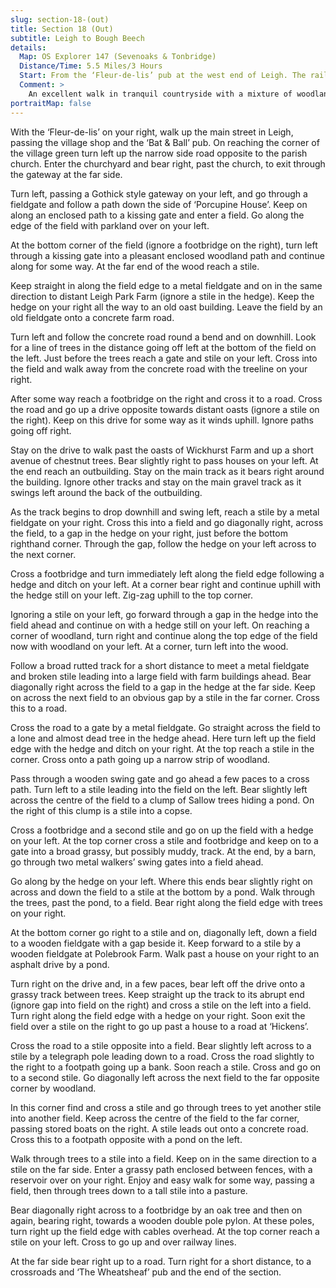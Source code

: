 ```yaml
---
slug: section-18-(out)
title: Section 18 (Out)
subtitle: Leigh to Bough Beech
details:
  Map: OS Explorer 147 (Sevenoaks & Tonbridge)
  Distance/Time: 5.5 Miles/3 Hours
  Start: From the ‘Fleur-de-lis’ pub at the west end of Leigh. The rail station is a short distance down the hill. Parking is usually to be found on the side roads around the village green.
  Comment: >
    An excellent walk in tranquil countryside with a mixture of woodland, pasture land and arable, sadly all the hop gardens have gone. There are many stiles.
portraitMap: false
---
```

With the ‘Fleur-de-lis’ on your right, walk up the main street in Leigh, passing the village shop and the ‘Bat & Ball’ pub. On reaching the corner of the village green turn left up the narrow side road opposite to the parish church. Enter the churchyard and bear right, past the church, to exit through the gateway at the far side.

Turn left, passing a Gothick style gateway on your left, and go through a fieldgate and follow a path down the side of ‘Porcupine House’. Keep on along an enclosed path to a kissing gate and enter a field. Go along the edge of the field with parkland over on your left.

At the bottom corner of the field (ignore a footbridge on the right), turn left through a kissing gate into a pleasant enclosed woodland path and continue along for some way. At the far end of the wood reach a stile.

Keep straight in along the field edge to a metal fieldgate and on in the same direction to distant Leigh Park Farm (ignore a stile in the hedge). Keep the hedge on your right all the way to an old oast building. Leave the field by an old fieldgate onto a concrete farm road.

Turn left and follow the concrete road round a bend and on downhill. Look for a line of trees in the distance going off left at the bottom of the field on the left. Just before the trees reach a gate and stile on your left. Cross into the field and walk away from the concrete road with the treeline on your right.

After some way reach a footbridge on the right and cross it to a road. Cross the road and go up a drive opposite towards distant oasts (ignore a stile on the right). Keep on this drive for some way as it winds uphill. Ignore paths going off right.

Stay on the drive to walk past the oasts of Wickhurst Farm and up a short avenue of chestnut trees. Bear slightly right to pass houses on your left. At the end reach an outbuilding. Stay on the main track as it bears right around the building. Ignore other tracks and stay on the main gravel track as it swings left around the back of the outbuilding.

As the track begins to drop downhill and swing left, reach a stile by a metal fieldgate on your right. Cross this into a field and go diagonally right, across the field, to a gap in the hedge on your right, just before the bottom righthand corner. Through the gap, follow the hedge on your left across to the next corner.

Cross a footbridge and turn immediately left along the field edge following a hedge and ditch on your left. At a corner bear right and continue uphill with the hedge still on your left. Zig-zag uphill to the top corner.

Ignoring a stile on your left, go forward through a gap in the hedge into the field ahead and continue on with a hedge still on your left. On reaching a corner of woodland, turn right and continue along the top edge of the field now with woodland on your left. At a corner, turn left into the wood.

Follow a broad rutted track for a short distance to meet a metal fieldgate and broken stile leading into a large field with farm buildings ahead. Bear diagonally right across the field to a gap in the hedge at the far side. Keep on across the next field to an obvious gap by a stile in the far corner. Cross this to a road.

Cross the road to a gate by a metal fieldgate. Go straight across the field to a lone and almost dead tree in the hedge ahead. Here turn left up the field edge with the hedge and ditch on your right. At the top reach a stile in the corner. Cross onto a path going up a narrow strip of woodland.

Pass through a wooden swing gate and go ahead a few paces to a cross path. Turn left to a stile leading into the field on the left. Bear slightly left across the centre of the field to a clump of Sallow trees hiding a pond. On the right of this clump is a stile into a copse.

Cross a footbridge and a second stile and go on up the field with a hedge on your left. At the top corner cross a stile and footbridge and keep on to a gate into a broad grassy, but possibly muddy, track. At the end, by a barn, go through two metal walkers’ swing gates into a field ahead.

Go along by the hedge on your left. Where this ends bear slightly right on across and down the field to a stile at the bottom by a pond. Walk through the trees, past the pond, to a field. Bear right along the field edge with trees on your right.

At the bottom corner go right to a stile and on, diagonally left, down a field to a wooden fieldgate with a gap beside it. Keep forward to a stile by a wooden fieldgate at Polebrook Farm. Walk past a house on your right to an asphalt drive by a pond.

Turn right on the drive and, in a few paces, bear left off the drive onto a grassy track between trees. Keep straight up the track to its abrupt end (ignore gap into field on the right) and cross a stile on the left into a field. Turn right along the field edge with a hedge on your right. Soon exit the field over a stile on the right to go up past a house to a road at ‘Hickens’.

Cross the road to a stile opposite into a field. Bear slightly left across to a stile by a telegraph pole leading down to a road. Cross the road slightly to the right to a footpath going up a bank. Soon reach a stile. Cross and go on to a second stile. Go diagonally left across the next field to the far opposite corner by woodland.

In this corner find and cross a stile and go through trees to yet another stile into another field. Keep across the centre of the field to the far corner, passing stored boats on the right. A stile leads out onto a concrete road. Cross this to a footpath opposite with a pond on the left.

Walk through trees to a stile into a field. Keep on in the same direction to a stile on the far side. Enter a grassy path enclosed between fences, with a reservoir over on your right. Enjoy and easy walk for some way, passing a field, then through trees down to a tall stile into a pasture.

Bear diagonally right across to a footbridge by an oak tree and then on again, bearing right, towards a wooden double pole pylon. At these poles, turn right up the field edge with cables overhead. At the top corner reach a stile on your left. Cross to go up and over railway lines.

At the far side bear right up to a road. Turn right for a short distance, to a crossroads and ‘The Wheatsheaf’ pub and the end of the section.


